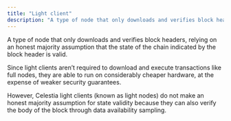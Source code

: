 ```yaml
---
title: "Light client"
description: "A type of node that only downloads and verifies block headers, relying on an honest majority assumption that the state of the chain indicated by the block header is valid."
---
```


A type of node that only downloads and verifies block headers, relying on an honest majority assumption that the state of the chain indicated by the block header is valid.

Since light clients aren’t required to download and execute transactions like full nodes, they are able to run on considerably cheaper hardware, at the expense of weaker security guarantees.

However, Celestia light clients (known as light nodes) do not make an honest majority assumption for state validity because they can also verify the body of the block through data availability sampling.